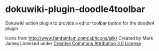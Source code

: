 # dokuwiki-plugin-doodle4toolbar
Dokuwiki action plugin to provide a editor toolbar button for the doodle4 plugin

Icons from http://www.famfamfam.com/lab/icons/silk/
Created by Mark James
Licensed under [Creative Commons Attribution 3.0 License](http://creativecommons.org/licenses/by/3.0/)
